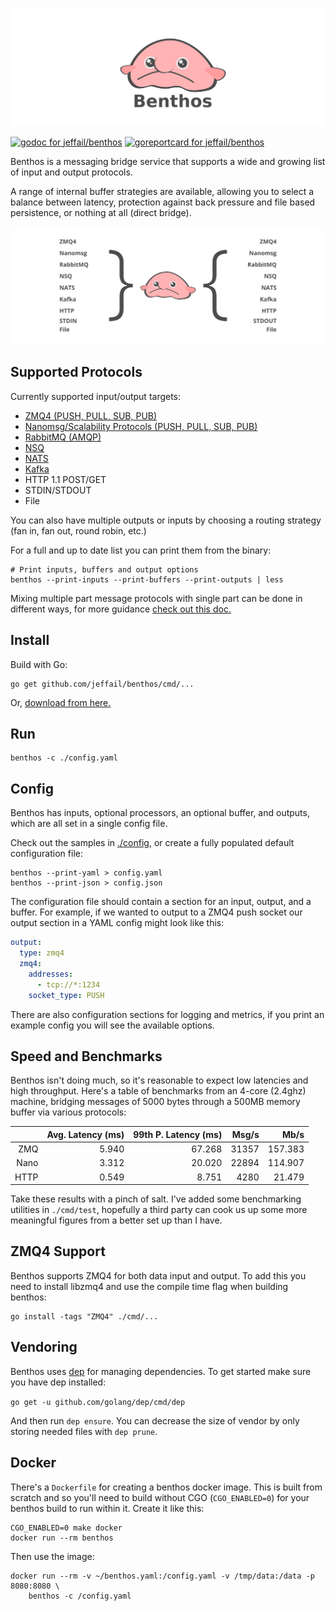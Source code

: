 ![Benthos](icon.png "Benthos")

[![godoc for jeffail/benthos][1]][2]
[![goreportcard for jeffail/benthos][3]][4]

Benthos is a messaging bridge service that supports a wide and growing list of
input and output protocols.

A range of internal buffer strategies are available, allowing you to select a
balance between latency, protection against back pressure and file based
persistence, or nothing at all (direct bridge).

![Arch Diagram](resources/img/pipeline.png "Benthos Pipeline")

## Supported Protocols

Currently supported input/output targets:

- [ZMQ4 (PUSH, PULL, SUB, PUB)][zmq]
- [Nanomsg/Scalability Protocols (PUSH, PULL, SUB, PUB)][nanomsg]
- [RabbitMQ (AMQP)][rabbitmq]
- [NSQ][nsq]
- [NATS][nats]
- [Kafka][kafka]
- HTTP 1.1 POST/GET
- STDIN/STDOUT
- File

You can also have multiple outputs or inputs by choosing a routing strategy
(fan in, fan out, round robin, etc.)

For a full and up to date list you can print them from the binary:

```
# Print inputs, buffers and output options
benthos --print-inputs --print-buffers --print-outputs | less
```

Mixing multiple part message protocols with single part can be done in different
ways, for more guidance [check out this doc.][5]

## Install

Build with Go:

``` shell
go get github.com/jeffail/benthos/cmd/...
```

Or, [download from here.](https://github.com/Jeffail/benthos/releases)

## Run

``` shell
benthos -c ./config.yaml
```

## Config

Benthos has inputs, optional processors, an optional buffer, and outputs, which
are all set in a single config file.

Check out the samples in [./config](config), or create a fully populated default
configuration file:

``` shell
benthos --print-yaml > config.yaml
benthos --print-json > config.json
```

The configuration file should contain a section for an input, output, and a
buffer. For example, if we wanted to output to a ZMQ4 push socket our output
section in a YAML config might look like this:

``` yaml
output:
  type: zmq4
  zmq4:
    addresses:
      - tcp://*:1234
    socket_type: PUSH
```

There are also configuration sections for logging and metrics, if you print an
example config you will see the available options.

## Speed and Benchmarks

Benthos isn't doing much, so it's reasonable to expect low latencies and high
throughput. Here's a table of benchmarks from an 4-core (2.4ghz) machine,
bridging messages of 5000 bytes through a 500MB memory buffer via various
protocols:

|       | Avg. Latency (ms) | 99th P. Latency (ms) |    Msg/s |    Mb/s |
|------:|------------------:|---------------------:|---------:|--------:|
| ZMQ   |             5.940 |               67.268 |    31357 | 157.383 |
| Nano  |             3.312 |               20.020 |    22894 | 114.907 |
| HTTP  |             0.549 |                8.751 |     4280 |  21.479 |

Take these results with a pinch of salt. I've added some benchmarking utilities
in `./cmd/test`, hopefully a third party can cook us up some more meaningful
figures from a better set up than I have.

## ZMQ4 Support

Benthos supports ZMQ4 for both data input and output. To add this you need to
install libzmq4 and use the compile time flag when building benthos:

``` shell
go install -tags "ZMQ4" ./cmd/...
```

## Vendoring

Benthos uses [dep][dep] for managing dependencies. To get started make sure you
have dep installed:

`go get -u github.com/golang/dep/cmd/dep`

And then run `dep ensure`. You can decrease the size of vendor by only storing
needed files with `dep prune`.

## Docker

There's a `Dockerfile` for creating a benthos docker image. This is built from
scratch and so you'll need to build without CGO (`CGO_ENABLED=0`) for your
benthos build to run within it. Create it like this:

``` shell
CGO_ENABLED=0 make docker
docker run --rm benthos
```

Then use the image:

``` shell
docker run --rm -v ~/benthos.yaml:/config.yaml -v /tmp/data:/data -p 8080:8080 \
	benthos -c /config.yaml
```

[1]: https://godoc.org/github.com/jeffail/benthos?status.svg
[2]: http://godoc.org/github.com/jeffail/benthos
[3]: https://goreportcard.com/badge/github.com/jeffail/benthos
[4]: https://goreportcard.com/report/jeffail/benthos
[5]: resources/docs/multipart.md
[dep]: https://github.com/golang/dep
[zmq]: http://zeromq.org/
[nanomsg]: http://nanomsg.org/
[rabbitmq]: https://www.rabbitmq.com/
[nsq]: http://nsq.io/
[nats]: http://nats.io/
[kafka]: https://kafka.apache.org/
